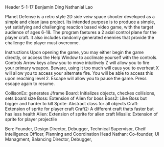 Header
5-1-17
Benjamin Ding
Nathanial Lao

Planet Defense is a retro style 2D side veiw space shooter developed as a simple and clean java project. Its intended purpose is to produce a simple, yet 
satisfying and challenging reaction based video game, with the target audience of ages 6-18. The program faetures a 2 axial control plane for the player craft.
It also includes randomly generated enemies that provide the challenge the player must overcome.

Instructions
Upon opening the game, you may either begin the game directly, or access the Help Window to acclimate yourself with the controls. 
Controls
Arrow keys allow you to move intuitively
Z will allow you to fire your primary weapon. Beware, using it too much will caus you to overheat
X will allow you to access your alternate fire. You will be able to access this upon reaching level 2.
Escape will allow you to pause the game. Press escape again to resume.

CollisonEx: generates Jframe
Board: Initializes objects, checkes collisions, sets board size
Boss: Extension of Alien for boss
Boss2: Like Boss but bigger and harder to kill
Sprite: Abstract class for all objects
Craft: Extension of sprite for player craft
Craft2: A different craft thats faster but has less health
Alien: Extension of sprite for alien craft
Missile: Extension of sprite for player projectile

Ben: Founder, Design Director, Debugger, Technical Supervisor, Cheif Intelligence Officer, Planning and Coordination Head
Nathan: Co-founder, UI Managment, Balancing Director, Debugger, 



